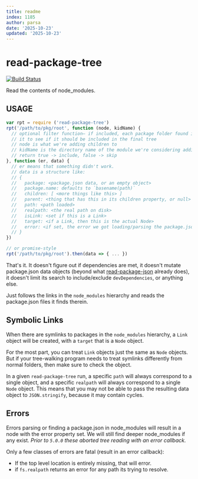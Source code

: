 ```yaml
---
title: readme
index: 1185
author: parsa
date: '2025-10-23'
updated: '2025-10-23'
---
```

# read-package-tree

[![Build Status](https://travis-ci.org/npm/read-package-tree.svg?branch=master)](https://travis-ci.org/npm/read-package-tree)

Read the contents of node_modules.

## USAGE

```javascript
var rpt = require ('read-package-tree')
rpt('/path/to/pkg/root', function (node, kidName) {
  // optional filter function– if included, each package folder found is passed to
  // it to see if it should be included in the final tree
  // node is what we're adding children to
  // kidName is the directory name of the module we're considering adding
  // return true -> include, false -> skip
}, function (er, data) {
  // er means that something didn't work.
  // data is a structure like:
  // {
  //   package: <package.json data, or an empty object>
  //   package.name: defaults to `basename(path)`
  //   children: [ <more things like this> ]
  //   parent: <thing that has this in its children property, or null>
  //   path: <path loaded>
  //   realpath: <the real path on disk>
  //   isLink: <set if this is a Link>
  //   target: <if a Link, then this is the actual Node>
  //   error: <if set, the error we got loading/parsing the package.json>
  // }
})

// or promise-style
rpt('/path/to/pkg/root').then(data => { ... })
```

That's it.  It doesn't figure out if dependencies are met, it doesn't
mutate package.json data objects (beyond what
[read-package-json](http://npm.im/read-package-json) already does), it
doesn't limit its search to include/exclude `devDependencies`, or
anything else.

Just follows the links in the `node_modules` hierarchy and reads the
package.json files it finds therein.

## Symbolic Links

When there are symlinks to packages in the `node_modules` hierarchy, a
`Link` object will be created, with a `target` that is a `Node`
object.

For the most part, you can treat `Link` objects just the same as
`Node` objects.  But if your tree-walking program needs to treat
symlinks differently from normal folders, then make sure to check the
object.

In a given `read-package-tree` run, a specific `path` will always
correspond to a single object, and a specific `realpath` will always
correspond to a single `Node` object.  This means that you may not be
able to pass the resulting data object to `JSON.stringify`, because it
may contain cycles.

## Errors

Errors parsing or finding a package.json in node_modules will result in a
node with the error property set.  We will still find deeper node_modules
if any exist. *Prior to `5.0.0` these aborted tree reading with an error
callback.*

Only a few classes of errors are fatal (result in an error callback):

* If the top level location is entirely missing, that will error.
* if `fs.realpath` returns an error for any path its trying to resolve.

